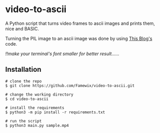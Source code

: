 # video-to-ascii

A Python script that turns video frames to ascii images and prints them, nice and BASIC.

Turning the PIL image to an ascii image was done by using <a href="https://dev.to/anuragrana/generating-ascii-art-from-colored-image-using-python-4ace">This Blog's</a> code.

<i> !!make your terminal's font smaller for better result......</i>

## Installation

```console
# clone the repo
$ git clone https://github.com/Famewix/video-to-ascii.git

# change the working directory
$ cd video-to-ascii

# install the requirements
$ python3 -m pip install -r requirements.txt

# run the script
$ python3 main.py sample.mp4
```

